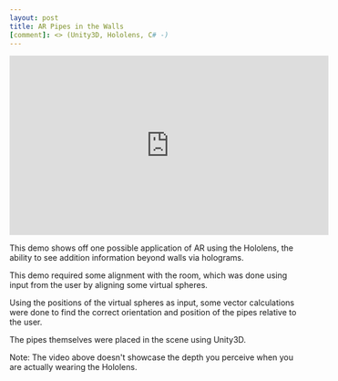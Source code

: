 ```yaml
---
layout: post
title: AR Pipes in the Walls
[comment]: <> (Unity3D, Hololens, C# -)
---
```


[comment]: <> (AR Pipes Demo)
<iframe width="560" height="315" src="https://www.youtube.com/embed/QJQ6gHRW0eg" title="YouTube video player" frameborder="0" allow="accelerometer; autoplay; clipboard-write; encrypted-media; gyroscope; picture-in-picture" allowfullscreen></iframe>

This demo shows off one possible application of AR using the Hololens, the ability to see addition information beyond walls via holograms.

This demo required some alignment with the room, which was done using input from the user by aligning some virtual spheres.

Using the positions of the virtual spheres as input, some vector calculations were done to find the correct orientation and position of the pipes relative to the user.

The pipes themselves were placed in the scene using Unity3D.

Note: The video above doesn't showcase the depth you perceive when you are actually wearing the Hololens.

